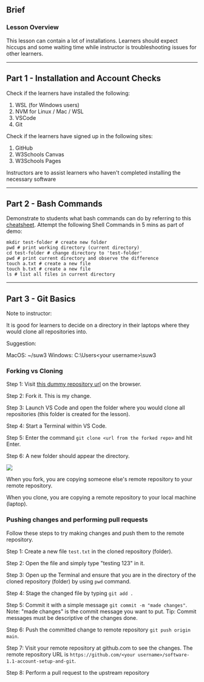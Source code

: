 ## Brief

### Lesson Overview

This lesson can contain a lot of installations. Learners should expect hiccups and some waiting time while instructor is troubleshooting issues for other learners.

---

## Part 1 - Installation and Account Checks

Check if the learners have installed the following:
1. WSL (for Windows users)
2. NVM for Linux / Mac / WSL
3. VSCode
4. Git

Check if the learners have signed up in the following sites:
1. GitHub
2. W3Schools Canvas
3. W3Schools Pages

Instructors are to assist learners who haven't completed installing the necessary software

---

## Part 2 - Bash Commands

Demonstrate to students what bash commands can do by referring to this [cheatsheet](https://www.educative.io/blog/bash-shell-command-cheat-sheet). Attempt the following Shell Commands in 5 mins as part of demo:
```
mkdir test-folder # create new folder
pwd # print working directory (current directory)
cd test-folder # change directory to 'test-folder'
pwd # print current directory and observe the difference
touch a.txt # create a new file
touch b.txt # create a new file
ls # list all files in current directory
```

---

## Part 3 - Git Basics

Note to instructor: 

It is good for learners to decide on a directory in their laptops where they would clone all repositories into.

Suggestion:

MacOS: ~/suw3
Windows: C:\Users\<your username>\suw3

### Forking vs Cloning
Step 1: Visit [this dummy repository url]() on the browser.

Step 2: Fork it. This is my change.

Step 3: Launch VS Code and open the folder where you would clone all repositories (this folder is created for the lesson).

Step 4: Start a Terminal within VS Code.

Step 5: Enter the command `git clone <url from the forked repo>` and hit Enter.

Step 6: A new folder should appear the directory.

<img src="./assets/clone-vs-fork.png" />

When you fork, you are copying someone else's remote repository to your remote repository.

When you clone, you are copying a remote repository to your local machine (laptop).

### Pushing changes and performing pull requests

Follow these steps to try making changes and push them to the remote repository.

Step 1: Create a new file `test.txt` in the cloned repository (folder). 

Step 2: Open the file and simply type "testing 123" in it.

Step 3: Open up the Terminal and ensure that you are in the directory of the cloned repository (folder) by using `pwd` command.

Step 4: Stage the changed file by typing `git add .`

Step 5: Commit it with a simple message `git commit -m "made changes"`.
Note: "made changes" is the commit message you want to put. 
Tip: Commit messages must be descriptive of the changes done.

Step 6: Push the committed change to remote repository `git push origin main`.

Step 7: Visit your remote repository at github.com to see the changes. The remote repository URL is `https://github.com/<your username>/software-1.1-account-setup-and-git`.

Step 8: Perform a pull request to the upstream repository